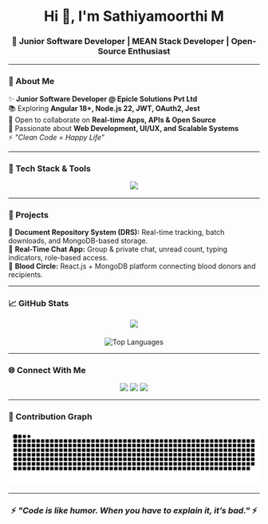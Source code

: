 <h1 align="center">Hi 👋, I'm Sathiyamoorthi M</h1>
<h3 align="center">🚀 Junior Software Developer | MEAN Stack Developer | Open-Source Enthusiast</h3>

---

### 🌟 About Me  
✨ **Junior Software Developer @ Epicle Solutions Pvt Ltd**  
📚 Exploring **Angular 18+, Node.js 22, JWT, OAuth2, Jest**  
🤝 Open to collaborate on **Real-time Apps, APIs & Open Source**  
🎨 Passionate about **Web Development, UI/UX, and Scalable Systems**  
⚡ *"Clean Code = Happy Life"*  

---

### 🚀 Tech Stack & Tools  
<p align="center">
  <img src="https://skillicons.dev/icons?i=angular,nodejs,express,mongodb,typescript,html,css,java,git,jest,jenkins,postman" />
</p>

---

### 📌 Projects  
🔹 **Document Repository System (DRS):** Real-time tracking, batch downloads, and MongoDB-based storage.  
🔹 **Real-Time Chat App:** Group & private chat, unread count, typing indicators, role-based access.  
🔹 **Blood Circle:** React.js + MongoDB platform connecting blood donors and recipients.

---

### 📈 GitHub Stats
<p align="center">
<!--   <img src="https://github-readme-stats.vercel.app/api?username=sathiyamoorthi-madhesh&show_icons=true&theme=radical" alt="Sathya's GitHub stats"/> -->
  <img src="https://nirzak-streak-stats.vercel.app/?user=sathiyamoorthi-madhesh&theme=dark&hide_border=false"/> </br> </br>
  <img src="https://github-readme-stats.vercel.app/api/top-langs/?username=sathiyamoorthi-madhesh&layout=donut&theme=dark" alt="Top Languages"/>
  
</p>


---

### 🌐 Connect With Me
<p align="center">
  <a href="mailto:Sathiyamoorthimadhesh@gmail.com"><img src="https://img.shields.io/badge/Email-D14836?style=for-the-badge&logo=gmail&logoColor=white"/></a>
  <a href="https://www.linkedin.com/in/sathiyamoorthi-madhesh-703662280/"><img src="https://img.shields.io/badge/LinkedIn-0077B5?style=for-the-badge&logo=linkedin&logoColor=white"/></a>
  <a href="https://github.com/sathiyamoorthi-madhesh"><img src="https://img.shields.io/badge/GitHub-100000?style=for-the-badge&logo=github&logoColor=white"/></a>
</p>


---

### 🐍 Contribution Graph  
<p align="center">
  <img src="https://github.com/Platane/snk/raw/output/github-contribution-grid-snake.svg" alt="snake animation" />
</p>

---

<h3 align="center">
⚡ <i>"Code is like humor. When you have to explain it, it’s bad."</i> ⚡
</h3>
